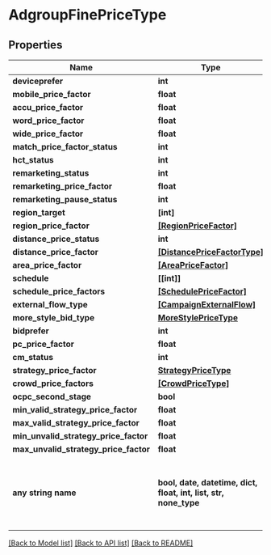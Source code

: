 # AdgroupFinePriceType


## Properties
Name | Type | Description | Notes
------------ | ------------- | ------------- | -------------
**deviceprefer** | **int** |  | [optional] 
**mobile_price_factor** | **float** |  | [optional] 
**accu_price_factor** | **float** |  | [optional] 
**word_price_factor** | **float** |  | [optional] 
**wide_price_factor** | **float** |  | [optional] 
**match_price_factor_status** | **int** |  | [optional] 
**hct_status** | **int** |  | [optional] 
**remarketing_status** | **int** |  | [optional] 
**remarketing_price_factor** | **float** |  | [optional] 
**remarketing_pause_status** | **int** |  | [optional] 
**region_target** | **[int]** |  | [optional] 
**region_price_factor** | [**[RegionPriceFactor]**](RegionPriceFactor.md) |  | [optional] 
**distance_price_status** | **int** |  | [optional] 
**distance_price_factor** | [**[DistancePriceFactorType]**](DistancePriceFactorType.md) |  | [optional] 
**area_price_factor** | [**[AreaPriceFactor]**](AreaPriceFactor.md) |  | [optional] 
**schedule** | **[[int]]** |  | [optional] 
**schedule_price_factors** | [**[SchedulePriceFactor]**](SchedulePriceFactor.md) |  | [optional] 
**external_flow_type** | [**[CampaignExternalFlow]**](CampaignExternalFlow.md) |  | [optional] 
**more_style_bid_type** | [**MoreStylePriceType**](MoreStylePriceType.md) |  | [optional] 
**bidprefer** | **int** |  | [optional] 
**pc_price_factor** | **float** |  | [optional] 
**cm_status** | **int** |  | [optional] 
**strategy_price_factor** | [**StrategyPriceType**](StrategyPriceType.md) |  | [optional] 
**crowd_price_factors** | [**[CrowdPriceType]**](CrowdPriceType.md) |  | [optional] 
**ocpc_second_stage** | **bool** |  | [optional] 
**min_valid_strategy_price_factor** | **float** |  | [optional] 
**max_valid_strategy_price_factor** | **float** |  | [optional] 
**min_unvalid_strategy_price_factor** | **float** |  | [optional] 
**max_unvalid_strategy_price_factor** | **float** |  | [optional] 
**any string name** | **bool, date, datetime, dict, float, int, list, str, none_type** | any string name can be used but the value must be the correct type | [optional]

[[Back to Model list]](../README.md#documentation-for-models) [[Back to API list]](../README.md#documentation-for-api-endpoints) [[Back to README]](../README.md)


